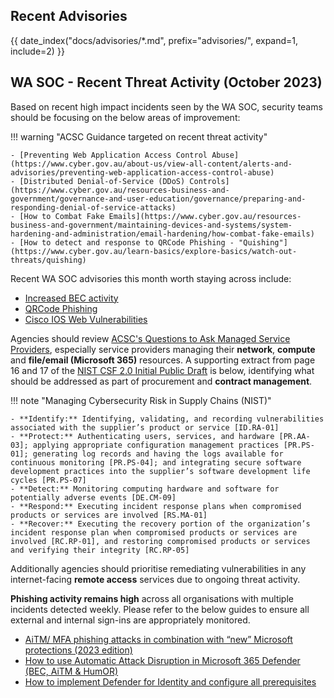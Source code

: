 ## Recent Advisories

{{ date_index("docs/advisories/*.md", prefix="advisories/", expand=1, include=2) }}

## WA SOC - Recent Threat Activity (October 2023)

Based on recent high impact incidents seen by the WA SOC, security teams should be focusing on the below areas of improvement:

!!! warning "ACSC Guidance targeted on recent threat activity"

    - [Preventing Web Application Access Control Abuse](https://www.cyber.gov.au/about-us/view-all-content/alerts-and-advisories/preventing-web-application-access-control-abuse)
    - [Distributed Denial-of-Service (DDoS) Controls](https://www.cyber.gov.au/resources-business-and-government/governance-and-user-education/governance/preparing-and-responding-denial-of-service-attacks)
    - [How to Combat Fake Emails](https://www.cyber.gov.au/resources-business-and-government/maintaining-devices-and-systems/system-hardening-and-administration/email-hardening/how-combat-fake-emails)
    - [How to detect and response to QRCode Phishing - "Quishing"](https://www.cyber.gov.au/learn-basics/explore-basics/watch-out-threats/quishing)

Recent WA SOC advisories this month worth staying across include:

- [Increased BEC activity](https://soc.cyber.wa.gov.au/advisories/20231012002-Awareness-BEC-Increased-Activity/)
- [QRCode Phishing](https://soc.cyber.wa.gov.au/advisories/20230922003-Increase-in-QR-Code-Phishing-Technique/)
- [Cisco IOS Web Vulnerabilities](https://soc.cyber.wa.gov.au/advisories/20231027004-Multiple-Vulnerabilities-in-Cisco-IOS-XE-Software-Web-UI-Feature/)

Agencies should review [ACSC's Questions to Ask Managed Service Providers](https://www.cyber.gov.au/resources-business-and-government/maintaining-devices-and-systems/outsourcing-and-procurement/managed-services/questions-ask-managed-service-providers), especially service providers managing their **network**, **compute** and **file/email (Microsoft 365)** resources. A supporting extract from page 16 and 17 of the [NIST CSF 2.0 Initial Public Draft](https://nvlpubs.nist.gov/nistpubs/CSWP/NIST.CSWP.29.ipd.pdf) is below, identifying what should be addressed as part of procurement and **contract management**.

!!! note "Managing Cybersecurity Risk in Supply Chains (NIST)"

    - **Identify:** Identifying, validating, and recording vulnerabilities associated with the supplier’s product or service [ID.RA-01]
    - **Protect:** Authenticating users, services, and hardware [PR.AA-03]; applying appropriate configuration management practices [PR.PS-01]; generating log records and having the logs available for continuous monitoring [PR.PS-04]; and integrating secure software development practices into the supplier’s software development life cycles [PR.PS-07]
    - **Detect:** Monitoring computing hardware and software for potentially adverse events [DE.CM-09]
    - **Respond:** Executing incident response plans when compromised products or services are involved [RS.MA-01]
    - **Recover:** Executing the recovery portion of the organization’s incident response plan when compromised products or services are involved [RC.RP-01], and restoring compromised products or services and verifying their integrity [RC.RP-05]

Additionally agencies should prioritise remediating vulnerabilities in any internet-facing **remote access** services due to ongoing threat activity.

**Phishing activity remains high** across all organisations with multiple incidents detected weekly. Please refer to the below guides to ensure all external and internal sign-ins are appropriately monitored.

- [AiTM/ MFA phishing attacks in combination with “new” Microsoft protections (2023 edition)](https://jeffreyappel.nl/aitm-mfa-phishing-attacks-in-combination-with-new-microsoft-protections-2023-edt/)
- [How to use Automatic Attack Disruption in Microsoft 365 Defender (BEC, AiTM & HumOR)](https://jeffreyappel.nl/how-to-use-automatic-attack-disruption-in-microsoft-365-defender-bec-aitm-humor/)
- [How to implement Defender for Identity and configure all prerequisites](https://jeffreyappel.nl/how-to-implement-defender-for-identity-and-configure-all-prerequisites/)

